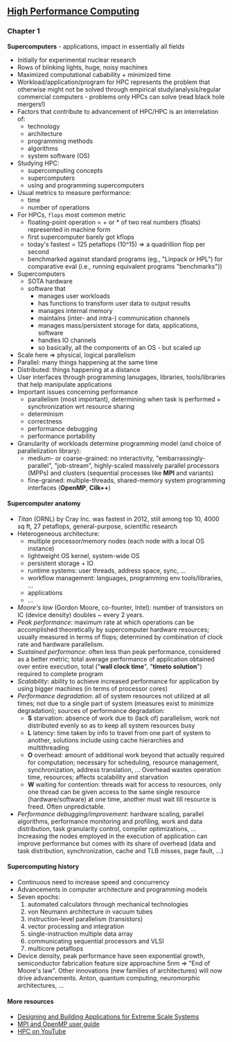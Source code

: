 ## [High Performance Computing](https://www-sciencedirect-com.focus.lib.kth.se/book/9780124201583/high-performance-computing)

### Chapter 1
**Supercomputers** - applications, impact in essentially all fields
- Initially for experimental nuclear research
- Rows of blinking lights, huge, noisy machines
- Maximized computational cabability + minimized time
- Workload/application/program for HPC represents the problem that otherwise might not be solved through empirical study/analysis/regular commercial computers - problems only HPCs can solve (read black hole mergers!)
- Factors that contribute to advancement of HPC/HPC is an interrelation of:
  - technology
  - architecture
  - programming methods
  - algorithms
  - system software (OS)
- Studying HPC:
  - supercomputing concepts
  - supercomputers
  - using and programming supercomputers
- Usual metrics to measure performance:
  - time
  - number of operations
- For HPCs, `flops` most common metric
  - floating-point operation = + or * of two real numbers (floats) represented in machine form
  - first supercomputer barely got kflops
  - today's fastest = 125 petaflops (10^15) => a quadrillion flop per second
  - benchmarked against standard programs (eg., "Linpack or HPL") for comparative eval (i.e., running equivalent programs "benchmarks"))
- Supercomputers
  - SOTA hardware
  - software that 
    - manages user workloads
    - has functions to transform user data to output results
    - manages internal memory
    - maintains (inter- and intra-) communication channels
    - manages mass/persistent storage for data, applications, software
    - handles IO channels
    - so basically, all the components of an OS - but scaled up
- Scale here => physical, logical parallelism
- Parallel: many things happening at the same time
- Distributed: things happening at a distance 
- User interfaces through programming lanugages, libraries, tools/libraries that help manipulate applications
- Important issues concerning performance
  - parallelism (most important), determining when task is performed + synchronization wrt resource sharing
  - determinism
  - correctness
  - performance debugging
  - performance portability
- Granularity of workloads determine programming model (and choice of parallelization library):
  - medium- or coarse-grained: no interactivity, "embarrassingly-parallel", "job-stream", highly-scaled massively parallel processors (MPPs) and clusters (sequential processes like **MPI** and variants)
  - fine-grained: multiple-threads, shared-memory system programming interfaces (**OpenMP**, **Cilk++**)

#### Supercomputer anatomy
- _Titan_ (ORNL) by Cray Inc. was fastest in 2012, still among top 10, 4000 sq ft, 27 petaflops, general-purpose, scientific research
- Heterogeneous architecture:
  - multiple processor/memory nodes (each node with a local OS instance)
  - lightweight OS kernel, system-wide OS
  - persistent storage + IO
  - runtime systems: user threads, address space, sync, ...
  - workflow management: languages, programming env tools/libraries, ...
  - applications
  - ...
- _Moore's law_ (Gordon Moore, co-founter, Intel): number of transistors on IC (device density) doubles ~ every 2 years.
- _Peak performance_: maximum rate at which operations can be accomplished theoretically by supercomputer hardware resources; usually measured in terms of flops; determined by combination of clock rate and hardware parallelism.
- _Sustained performance_: often less than peak performance, considered as a better metric; total average performance of application obtained over entire execution, total ("**wall clock time**", "**timeto solution**") required to complete program
- _Scalability_: ability to achieve increased performance for application by using bigger machines (in terms of processor cores)
- _Performance degradation_: all of system resources not utilized at all times; not due to a single part of system (measures exist to minimize degradation); sources of performance degradation:
  - **S** starvation: absence of work due to (lack of) parallelism, work not distributed evenly so as to keep all system resources busy
  - **L** latency: time taken by info to travel from one part of system to another, solutions include using cache hierarchies and multithreading
  - **O** overhead: amount of additional work beyond that actually required for computation; necessary for scheduling, resource management, synchronization, address translation, ... Overhead wastes operation time, resources; affects scalability and starvation
  - **W** waiting for contention: threads wait for access to resources, only one thread can be given access to the same single resource (hardware/software) at one time, another must wait till resource is freed. Often unpredictable.
- _Performance debugging/improvement_: hardware scaling, parallel algorithms, performance monitoring and profiling, work and data distribution, task granularity control, compiler optimizations, ... Increasing the nodes employed in the execution of application can improve performance but comes with its share of overhead (data and task distribution, synchronization, cache and TLB misses, page fault, ...)

#### Supercomputing history
- Continuous need to increase speed and concurrency
- Advancements in computer architecture and programming models
- Seven epochs:
  1. automated calculators through mechanical technologies
  2. von Neumann architecture in vacuum tubes
  3. instruction-level parallelism (transistors)
  4. vector processing and integration
  5. single-instruction multiple data array
  6. communicating sequential processors and VLSI
  7. multicore petaflops
- Device density, peak performance have seen exponential growth, semiconductor fabrication feature size approachine 5nm => "End of Moore's law". Other innovations (new families of architectures) will now drive advancements. Anton, quantum computing, neuromorphic architectures, ...
 
#### More resources
- [Designing and Building Applications for Extreme Scale Systems](http://wgropp.cs.illinois.edu/courses/cs598-s16/index.htm) 
- [MPI and OpenMP user guide](https://www.uppmax.uu.se/support/user-guides/mpi-and-openmp-user-guide/)
- [HPC on YouTube](https://www.youtube.com/results?search_query=high+performance+computing&page=&utm_source=opensearch)


